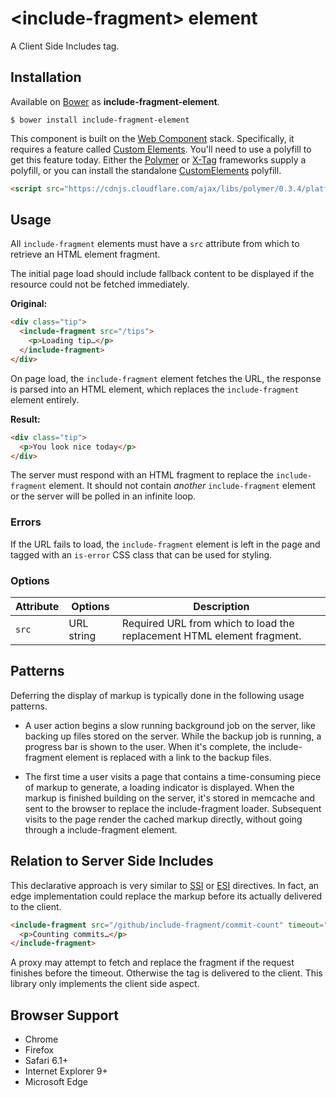# &lt;include-fragment&gt; element

A Client Side Includes tag.


## Installation

Available on [Bower](http://bower.io) as **include-fragment-element**.

```
$ bower install include-fragment-element
```

This component is built on the [Web Component](http://webcomponents.org/) stack. Specifically, it requires a feature called [Custom Elements](http://www.html5rocks.com/en/tutorials/webcomponents/customelements/). You'll need to use a polyfill to get this feature today. Either the [Polymer](http://www.polymer-project.org/) or [X-Tag](http://www.x-tags.org/) frameworks supply a polyfill, or you can install the standalone [CustomElements](https://github.com/Polymer/CustomElements) polyfill.

``` html
<script src="https://cdnjs.cloudflare.com/ajax/libs/polymer/0.3.4/platform.js"></script>
```

## Usage

All `include-fragment` elements must have a `src` attribute from which to retrieve an HTML element fragment.

The initial page load should include fallback content to be displayed if the resource could not be fetched immediately.

**Original:**

``` html
<div class="tip">
  <include-fragment src="/tips">
    <p>Loading tip…</p>
  </include-fragment>
</div>
```

On page load, the `include-fragment` element fetches the URL, the response is parsed into an HTML element, which replaces the `include-fragment` element entirely.

**Result:**

``` html
<div class="tip">
  <p>You look nice today</p>
</div>
```

The server must respond with an HTML fragment to replace the `include-fragment` element. It should not contain _another_ `include-fragment` element or the server will be polled in an infinite loop.

### Errors

If the URL fails to load, the `include-fragment` element is left in the page and tagged with an `is-error` CSS class that can be used for styling.

### Options

Attribute      | Options                        | Description
---            | ---                            | ---
`src`          | URL string                     | Required URL from which to load the replacement HTML element fragment.

## Patterns

Deferring the display of markup is typically done in the following usage patterns.

- A user action begins a slow running background job on the server, like backing up files stored on the server. While the backup job is running, a progress bar is shown to the user. When it's complete, the include-fragment element is replaced with a link to the backup files.

- The first time a user visits a page that contains a time-consuming piece of markup to generate, a loading indicator is displayed. When the markup is finished building on the server, it's stored in memcache and sent to the browser to replace the include-fragment loader. Subsequent visits to the page render the cached markup directly, without going through a include-fragment element.


## Relation to Server Side Includes

This declarative approach is very similar to [SSI](http://en.wikipedia.org/wiki/Server_Side_Includes) or [ESI](http://en.wikipedia.org/wiki/Edge_Side_Includes) directives. In fact, an edge implementation could replace the markup before its actually delivered to the client.

``` html
<include-fragment src="/github/include-fragment/commit-count" timeout="100">
  <p>Counting commits…</p>
</include-fragment>
```

A proxy may attempt to fetch and replace the fragment if the request finishes before the timeout. Otherwise the tag is delivered to the client. This library only implements the client side aspect.


## Browser Support

- Chrome
- Firefox
- Safari 6.1+
- Internet Explorer 9+
- Microsoft Edge
